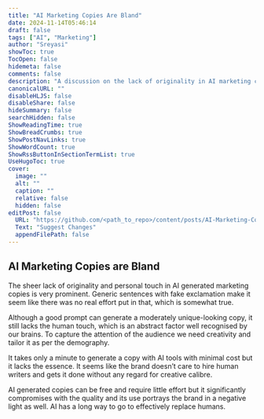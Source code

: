 ```yaml
---
title: "AI Marketing Copies Are Bland"
date: 2024-11-14T05:46:14
draft: false
tags: ["AI", "Marketing"]
author: "Sreyasi"
showToc: true
TocOpen: false
hidemeta: false
comments: false
description: "A discussion on the lack of originality in AI marketing copies."
canonicalURL: ""
disableHLJS: false
disableShare: false
hideSummary: false
searchHidden: false
ShowReadingTime: true
ShowBreadCrumbs: true
ShowPostNavLinks: true
ShowWordCount: true
ShowRssButtonInSectionTermList: true
UseHugoToc: true
cover:
  image: ""
  alt: ""
  caption: ""
  relative: false
  hidden: false
editPost: false
  URL: "https://github.com/<path_to_repo>/content/posts/AI-Marketing-Copies-Are-Bland.md"
  Text: "Suggest Changes"
  appendFilePath: false
---
```


## AI Marketing Copies are Bland

The sheer lack of originality and personal touch in AI generated marketing copies is very prominent. Generic sentences with fake exclamation make it seem like there was no real effort put in that, which is somewhat true.

Although a good prompt can generate a moderately unique-looking copy, it still lacks the human touch, which is an abstract factor well recognised by our brains. To capture the attention of the audience we need creativity and tailor it as per the demography.

It takes only a minute to generate a copy with AI tools with minimal cost but it lacks the essence. It seems like the brand doesn’t care to hire human writers and gets it done without any regard for creative calibre.

AI generated copies can be free and require little effort but it significantly compromises with the quality and its use portrays the brand in a negative light as well. AI has a long way to go to effectively replace humans.
